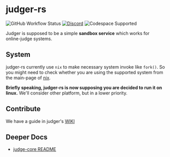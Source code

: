 # judger-rs

![GitHub Workflow Status](https://img.shields.io/github/actions/workflow/status/OJ-lab/judger/rust-check.yml?logo=github&label=Tests)
[![Discord](https://img.shields.io/discord/916955582181822486?label=Discord&color=blue&logo=discord&logoColor=white)](https://discord.gg/vh8NCgdp8J)
![Codespace Supported](https://img.shields.io/badge/Codespace_Supported-000000?style=flat&logo=github)

Judger is supposed to be a simple **sandbox service** which works for online-judge systems.

## System

judger-rs currently use `nix` to make necessary system invoke like `fork()`. 
So you might need to check whether you are using the supported system from the main-page of [nix](https://github.com/nix-rust/nix).

**Briefly speaking, judger-rs is now supposing you are decided to run it on linux.**
We'll consider other platform, but in a lower priority.

## Contribute

We have a guide in judger's [WIKI](https://github.com/OJ-lab/judger/wiki/Contribution-Guide)

## Deeper Docs

- [judge-core README](judge-core/README.md)
